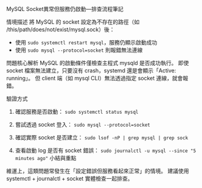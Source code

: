 MySQL Socket異常但服務仍啟動—排查流程筆記


情境描述
將 MySQL 的 socket 設定為不存在的路徑（如 /this/path/does/not/exist/mysql.sock）後：
- 使用 `sudo systemctl restart mysql`，服務仍顯示啟動成功
- 使用 `sudo mysql --protocol=socket` 則報錯無法連線

問題核心解析
MySQL 的啟動條件僅檢查主程式 mysqld 是否成功執行。
即使 socket 檔案無法建立，只要沒有 crash，systemd 還是會顯示「Active: running」。
但 client 端（如 mysql CLI）無法透過指定 socket 連線，就會報錯。

驗證方式
1. 確認服務是否啟動：
 `sudo systemctl status mysql`
2. 嘗試透過 socket 登入：
 `sudo mysql --protocol=socket`
3. 確認實際 socket 是否建立：
 `sudo lsof -nP | grep mysql | grep sock`

4. 查看啟動 log 是否有 socket 錯誤：
 `sudo journalctl -u mysql --since "5 minutes ago"`
小結與重點

維運上，這類問題常發生在「設定錯誤但服務看起來正常」的情境。
建議使用 systemctl + journalctl + socket 實體檢查一起排查。